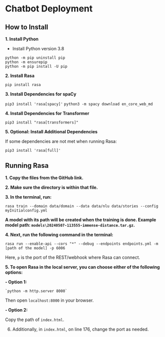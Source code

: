 # Chatbot Deployment

## How to Install

**1. Install Python**

   - Install Python version 3.8
   
`python -m pip uninstall pip`
<br>
`python -m ensurepip`
<br>
`python -m pip install -U pip`
<br>


**2. Install Rasa**

`pip install rasa`



**3. Install Dependencies for spaCy**

`pip3 install 'rasa[spacy]'`
`python3 -m spacy download en_core_web_md`



**4. Install Dependencies for Transformer**

`pip3 install "rasa[transformers]"`


**5. Optional: Install Additional Dependencies**

If some dependencies are not met when running Rasa:

`pip3 install 'rasa[full]'`



## Running Rasa

**1. Copy the files from the GitHub link.**

**2. Make sure the directory is within that file.**

**3. In the terminal, run:**

`rasa train --domain data/domain --data data/nlu data/stories --config myInitialconfig.yml`


**A model with its path will be created when the training is done. 
Example model path: `models\20240507-113555-immense-distance.tar.gz`.**

**4. Next, run the following command in the terminal:**

`rasa run --enable-api --cors "*" --debug --endpoints endpoints.yml -m [path of the model] -p 6006`



Here, `p` is the port of the REST/webhook where Rasa can connect.

**5. To open Rasa in the local server, you can choose either of the following options:**

**- Option 1:**

  ```
  `python -m http.server 8000`
  ```

  Then open `localhost:8000` in your browser.

**- Option 2:**

  Copy the path of `index.html`.

6. Additionally, in `index.html`, on line 176, change the port as needed.
